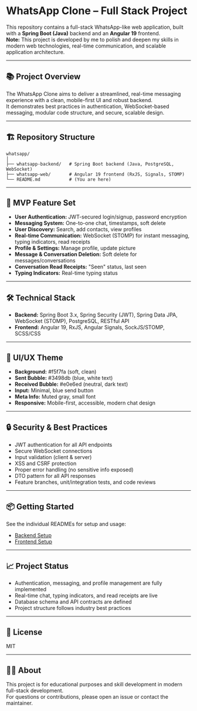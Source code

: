 # WhatsApp Clone – Full Stack Project

This repository contains a full-stack WhatsApp-like web application, built with a **Spring Boot (Java)** backend and an **Angular 19** frontend.  
**Note:** This project is developed by me to polish and deepen my skills in modern web technologies, real-time communication, and scalable application architecture.

---

## 📚 Project Overview

The WhatsApp Clone aims to deliver a streamlined, real-time messaging experience with a clean, mobile-first UI and robust backend.  
It demonstrates best practices in authentication, WebSocket-based messaging, modular code structure, and secure, scalable design.

---

## 🏗️ Repository Structure

```
whatsapp/
│
├── whatsapp-backend/   # Spring Boot backend (Java, PostgreSQL, WebSocket)
├── whatsapp-web/       # Angular 19 frontend (RxJS, Signals, STOMP)
└── README.md           # (You are here)
```

---

## 🚀 MVP Feature Set

-   **User Authentication:** JWT-secured login/signup, password encryption
-   **Messaging System:** One-to-one chat, timestamps, soft delete
-   **User Discovery:** Search, add contacts, view profiles
-   **Real-time Communication:** WebSocket (STOMP) for instant messaging, typing indicators, read receipts
-   **Profile & Settings:** Manage profile, update picture
-   **Message & Conversation Deletion:** Soft delete for messages/conversations
-   **Conversation Read Receipts:** "Seen" status, last seen
-   **Typing Indicators:** Real-time typing status

---

## 🛠️ Technical Stack

-   **Backend:** Spring Boot 3.x, Spring Security (JWT), Spring Data JPA, WebSocket (STOMP), PostgreSQL, RESTful API
-   **Frontend:** Angular 19, RxJS, Angular Signals, SockJS/STOMP, SCSS/CSS

---

## 🎨 UI/UX Theme

-   **Background:** #f5f7fa (soft, clean)
-   **Sent Bubble:** #3498db (blue, white text)
-   **Received Bubble:** #e0e6ed (neutral, dark text)
-   **Input:** Minimal, blue send button
-   **Meta Info:** Muted gray, small font
-   **Responsive:** Mobile-first, accessible, modern chat design

---

## 🔒 Security & Best Practices

-   JWT authentication for all API endpoints
-   Secure WebSocket connections
-   Input validation (client & server)
-   XSS and CSRF protection
-   Proper error handling (no sensitive info exposed)
-   DTO pattern for all API responses
-   Feature branches, unit/integration tests, and code reviews

---

## 📦 Getting Started

See the individual READMEs for setup and usage:

-   [Backend Setup](whatsapp-backend/README.md)
-   [Frontend Setup](whatsapp-web/README.md)

---

## 📈 Project Status

-   Authentication, messaging, and profile management are fully implemented
-   Real-time chat, typing indicators, and read receipts are live
-   Database schema and API contracts are defined
-   Project structure follows industry best practices

---

## 📝 License

MIT

---

## 🙋‍♂️ About

This project is for educational purposes and skill development in modern full-stack development.  
For questions or contributions, please open an issue or contact the maintainer.
